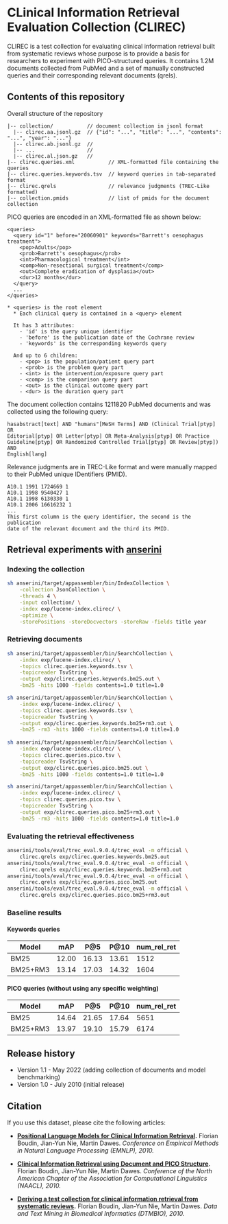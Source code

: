 # CLinical Information Retrieval Evaluation Collection (CLIREC)

CLIREC is a test collection for evaluating clinical information retrieval built from systematic
reviews whose purpose is to provide a basis for researchers to experiment with PICO-structured
queries. It contains 1.2M documents collected from PubMed and a set of manually constructed
queries and their corresponding relevant documents (qrels).

## Contents of this repository

Overall structure of the repository

```
|-- collection/           // document collection in jsonl format
  |-- clirec.aa.jsonl.gz  // {"id": "...", "title": "...", "contents": "...", "year": "..."}
  |-- clirec.ab.jsonl.gz  //   
  |-- ...                 //   
  |-- clirec.al.json.gz   //
|-- clirec.queries.xml           // XML-formatted file containing the queries
|-- clirec.queries.keywords.tsv  // keyword queries in tab-separated format
|-- clirec.qrels                 // relevance judgments (TREC-Like formatted)
|-- collection.pmids             // list of pmids for the document collection
```

PICO queries are encoded in an XML-formatted file as shown below:

```
<queries>
  <query id="1" before="20060901" keywords="Barrett's oesophagus treatment">
    <pop>Adults</pop> 
    <prob>Barrett's oesophagus</prob> 
    <int>Pharmacological treatment</int>
    <comp>Non-resectional surgical treatment</comp>
    <out>Complete eradication of dysplasia</out>
    <dur>12 months</dur>
  </query>
  ...
</queries>

* <queries> is the root element
  * Each clinical query is contained in a <query> element

  It has 3 attributes:
    - 'id' is the query unique identifier
    - 'before' is the publication date of the Cochrane review
    - 'keywords' is the corresponding keywords query

  And up to 6 children:
    - <pop> is the population/patient query part	
    - <prob> is the problem query part
    - <int> is the intervention/exposure query part
    - <comp> is the comparison query part
    - <out> is the clinical outcome query part
    - <dur> is the duration query part
```

The document collection contains 1211820 PubMed documents and was collected 
using the following query:

```
hasabstract[text] AND "humans"[MeSH Terms] AND (Clinical Trial[ptyp] OR 
Editorial[ptyp] OR Letter[ptyp] OR Meta-Analysis[ptyp] OR Practice 
Guideline[ptyp] OR Randomized Controlled Trial[ptyp] OR Review[ptyp]) AND 
English[lang]
```

Relevance judgments are in TREC-Like format and were manually mapped to their
PubMed unique IDentifiers (PMID). 

```
A10.1 1991 1724669 1
A10.1 1998 9540427 1
A10.1 1998 6130330 1
A10.1 2006 16616232 1
...
This first column is the query identifier, the second is the publication 
date of the relevant document and the third its PMID.
```

## Retrieval experiments with [anserini](https://github.com/castorini/anserini)

### Indexing the collection

```bash
sh anserini/target/appassembler/bin/IndexCollection \
	-collection JsonCollection \
	-threads 4 \
	-input collection/ \
	-index exp/lucene-index.clirec/ \
	-optimize \
	-storePositions -storeDocvectors -storeRaw -fields title year
```

### Retrieving documents

```bash
sh anserini/target/appassembler/bin/SearchCollection \
	-index exp/lucene-index.clirec/ \
	-topics clirec.queries.keywords.tsv \
	-topicreader TsvString \
	-output exp/clirec.queries.keywords.bm25.out \
	-bm25 -hits 1000 -fields contents=1.0 title=1.0

sh anserini/target/appassembler/bin/SearchCollection \
	-index exp/lucene-index.clirec/ \
	-topics clirec.queries.keywords.tsv \
	-topicreader TsvString \
	-output exp/clirec.queries.keywords.bm25+rm3.out \
	-bm25 -rm3 -hits 1000 -fields contents=1.0 title=1.0
	
sh anserini/target/appassembler/bin/SearchCollection \
	-index exp/lucene-index.clirec/ \
	-topics clirec.queries.pico.tsv \
	-topicreader TsvString \
	-output exp/clirec.queries.pico.bm25.out \
	-bm25 -hits 1000 -fields contents=1.0 title=1.0

sh anserini/target/appassembler/bin/SearchCollection \
	-index exp/lucene-index.clirec/ \
	-topics clirec.queries.pico.tsv \
	-topicreader TsvString \
	-output exp/clirec.queries.pico.bm25+rm3.out \
	-bm25 -rm3 -hits 1000 -fields contents=1.0 title=1.0
```

### Evaluating the retrieval effectiveness

```bash
anserini/tools/eval/trec_eval.9.0.4/trec_eval -m official \
 	clirec.qrels exp/clirec.queries.keywords.bm25.out
anserini/tools/eval/trec_eval.9.0.4/trec_eval -m official \
 	clirec.qrels exp/clirec.queries.keywords.bm25+rm3.out
anserini/tools/eval/trec_eval.9.0.4/trec_eval -m official \
 	clirec.qrels exp/clirec.queries.pico.bm25.out
anserini/tools/eval/trec_eval.9.0.4/trec_eval -m official \
 	clirec.qrels exp/clirec.queries.pico.bm25+rm3.out
```

### Baseline results

#### Keywords queries

| Model     | mAP   | P@5   | P@10  | num_rel_ret |
|-----------|-------|-------|-------|-------|
| BM25      | 12.00 | 16.13 | 13.61 | 1512 |
| BM25+RM3  | 13.14 | 17.03 | 14.32 | 1604 |

#### PICO queries (without using any specific weighting)

| Model     | mAP   | P@5   | P@10  | num_rel_ret |
|-----------|-------|-------|-------|-------|
| BM25      | 14.64 | 21.65 | 17.64 | 5651 |
| BM25+RM3  | 13.97 | 19.10 | 15.79 | 6174 |

## Release history

- Version 1.1 - May 2022 (adding collection of documents and model benchmarking)
- Version 1.0 - July 2010 (initial release)

## Citation

If you use this dataset, please cite the following articles:

 - **[Positional Language Models for Clinical Information Retrieval](http://aclweb.org/anthology/D10-1011).**
   Florian Boudin, Jian-Yun Nie, Martin Dawes.
   *Conference on Empirical Methods in Natural Language Processing (EMNLP), 2010.*

 - **[Clinical Information Retrieval using Document and PICO Structure](http://www.aclweb.org/anthology/N10-1124).**
   Florian Boudin, Jian-Yun Nie, Martin Dawes.
   *Conference of the North American Chapter of the Association for Computational Linguistics (NAACL), 2010.*

 - **[Deriving a test collection for clinical information retrieval from systematic reviews](http://doi.acm.org/10.1145/1871871.1871882).**
   Florian Boudin, Jian-Yun Nie, Martin Dawes.
   *Data and Text Mining in Biomedical Informatics (DTMBIO), 2010.*
